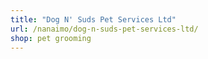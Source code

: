 ```yaml
---
title: "Dog N' Suds Pet Services Ltd"
url: /nanaimo/dog-n-suds-pet-services-ltd/
shop: pet grooming
---
```

